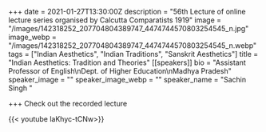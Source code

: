 +++
date = 2021-01-27T13:30:00Z
description = "56th Lecture of online lecture series organised by Calcutta Comparatists 1919"
image = "/images/142318252_207704804389747_4474744570803254545_n.jpg"
image_webp = "/images/142318252_207704804389747_4474744570803254545_n.webp"
tags = ["Indian Aesthetics", "Indian Traditions", "Sanskrit Aesthetics"]
title = "Indian Aesthetics: Tradition and Theories"
[[speakers]]
bio = "Assistant Professor of English\nDept. of Higher Education\nMadhya Pradesh"
speaker_image = ""
speaker_image_webp = ""
speaker_name = "Sachin Singh "

+++
Check out the recorded lecture

{{< youtube laKhyc-tCNw>}}